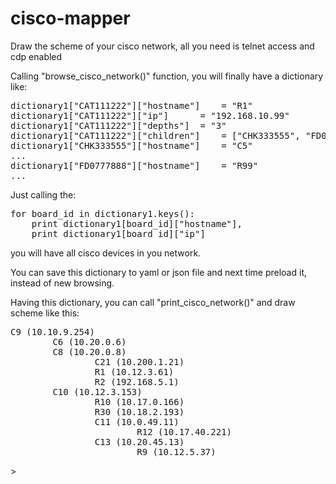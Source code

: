 # cisco-mapper
Draw the scheme of your cisco network, all you need is telnet access and cdp enabled

Calling "browse_cisco_network()" function, you will finally have a dictionary like:
<pre>
dictionary1["CAT111222"]["hostname"]	= "R1"
dictionary1["CAT111222"]["ip"]		= "192.168.10.99"
dictionary1["CAT111222"]["depths"]	= "3"
dictionary1["CAT111222"]["children"]	= ["CHK333555", "FD0777888"]
dictionary1["CHK333555"]["hostname"]	= "C5"
...
dictionary1["FD0777888"]["hostname"]	= "R99"
...
</pre>

Just calling the:
<pre>
for board_id in dictionary1.keys():
	print dictionary1[board_id]["hostname"],
	print dictionary1[board_id]["ip"]
</pre>
you will have all cisco devices in you network.

You can save this dictionary to yaml or json file and next time preload it, instead of new browsing.

Having this dictionary, you can call "print_cisco_network()" and draw scheme like this:
<pre>
C9 (10.10.9.254)
        C6 (10.20.0.6)
        C8 (10.20.0.8)
                C21 (10.200.1.21)
                R1 (10.12.3.61)
                R2 (192.168.5.1)
        C10 (10.12.3.153)
                R10 (10.17.0.166)
                R30 (10.18.2.193)
                C11 (10.0.49.11)
                        R12 (10.17.40.221)
                C13 (10.20.45.13)
                        R9 (10.12.5.37)
</pre>>
